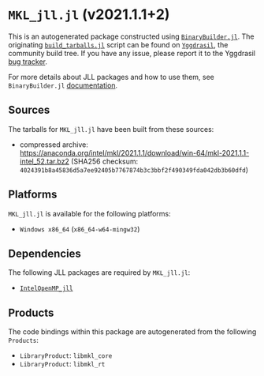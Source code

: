# `MKL_jll.jl` (v2021.1.1+2)

This is an autogenerated package constructed using [`BinaryBuilder.jl`](https://github.com/JuliaPackaging/BinaryBuilder.jl). The originating [`build_tarballs.jl`](https://github.com/JuliaPackaging/Yggdrasil/blob/0520e94a6894420214e0273f568cd423e1546c11/M/MKL/build_tarballs.jl) script can be found on [`Yggdrasil`](https://github.com/JuliaPackaging/Yggdrasil/), the community build tree.  If you have any issue, please report it to the Yggdrasil [bug tracker](https://github.com/JuliaPackaging/Yggdrasil/issues).

For more details about JLL packages and how to use them, see `BinaryBuilder.jl` [documentation](https://juliapackaging.github.io/BinaryBuilder.jl/dev/jll/).

## Sources

The tarballs for `MKL_jll.jl` have been built from these sources:

* compressed archive: https://anaconda.org/intel/mkl/2021.1.1/download/win-64/mkl-2021.1.1-intel_52.tar.bz2 (SHA256 checksum: `4024391b8a45836d5a7ee92405b7767874b3c3bbf2f490349fda042db3b60dfd`)

## Platforms

`MKL_jll.jl` is available for the following platforms:

* `Windows x86_64` (`x86_64-w64-mingw32`)

## Dependencies

The following JLL packages are required by `MKL_jll.jl`:

* [`IntelOpenMP_jll`](https://github.com/JuliaBinaryWrappers/IntelOpenMP_jll.jl)

## Products

The code bindings within this package are autogenerated from the following `Products`:

* `LibraryProduct`: `libmkl_core`
* `LibraryProduct`: `libmkl_rt`
